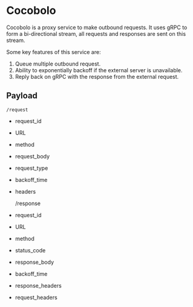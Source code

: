 # Cocobolo

Cocobolo is a proxy service to make outbound requests. It uses gRPC to form
a bi-directional stream, all requests and responses are sent on this stream.

Some key features of this service are:

1. Queue multiple outbound request.
2. Ability to exponentially backoff if the external server is unavailable.
3. Reply back on gRPC with the response from the external request.


## Payload

    /request


- request_id
- URL
- method
- request_body
- request_type
- backoff_time
- headers



    /response

- request_id
- URL
- method
- status_code
- response_body
- backoff_time
- response_headers
- request_headers

